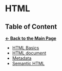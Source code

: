 # HTML

## Table of Content

[**&larr; Back to the Main Page**](./../README.md)

<div></div>

- [HTML Basics](./html-basics.md)
- [HTML document](./html-document.md)
- [Metadata](./metadata.md)
- [Semantic HTML](./semantic-html.md)

<br>

<!--
- [Forms](./forms.md)
- [Images](./images.md)
- [Audio and Video](./audio-video.md) -->

